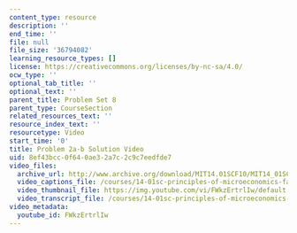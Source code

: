 ```yaml
---
content_type: resource
description: ''
end_time: ''
file: null
file_size: '36794082'
learning_resource_types: []
license: https://creativecommons.org/licenses/by-nc-sa/4.0/
ocw_type: ''
optional_tab_title: ''
optional_text: ''
parent_title: Problem Set 8
parent_type: CourseSection
related_resources_text: ''
resource_index_text: ''
resourcetype: Video
start_time: '0'
title: Problem 2a-b Solution Video
uid: 8ef43bcc-0f64-0ae3-2a7c-2c9c7eedfde7
video_files:
  archive_url: http://www.archive.org/download/MIT14.01SCF10/MIT14_01SCF10_problem_8-2_300k.mp4
  video_captions_file: /courses/14-01sc-principles-of-microeconomics-fall-2011/ade8c32d2a5c5567bbb1cac49b1274fe_FWkzErtrlIw.vtt
  video_thumbnail_file: https://img.youtube.com/vi/FWkzErtrlIw/default.jpg
  video_transcript_file: /courses/14-01sc-principles-of-microeconomics-fall-2011/bf7127eecf00106bb4669f0c4101fe95_FWkzErtrlIw.pdf
video_metadata:
  youtube_id: FWkzErtrlIw
---
```


